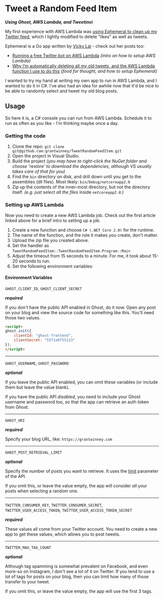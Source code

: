 # Tweet a Random Feed Item

***Using Ghost, AWS Lambda, and Tweetinvi***

My first experience with AWS Lambda was [using Ephemeral to clean up my Twitter feed](https://grantwinney.com/my-first-experience-with-aws-lambda/), which I lightly modified to delete "likes" as well as tweets.

Ephemeral is a Go app written by [Vicky Lai](https://vickylai.com/) - check out her posts too:

* [Running a free Twitter bot on AWS Lambda](https://vickylai.com/verbose/free-twitter-bot-aws-lambda/#setting-up-aws-lambda "Running a free Twitter bot on AWS Lambda") _(intro on how to setup AWS Lambda)_
* [Why I’m automatically deleting all my old tweets, and the AWS Lambda function I use to do this](https://medium.freecodecamp.org/why-im-automatically-deleting-all-my-old-tweets-and-the-aws-lambda-function-i-use-to-do-this-6d26ef517ee1 "Why I’m automatically deleting all my old tweets, and the AWS Lambda function I use to do this") _(food for thought, and how to setup Ephemeral)_

I wanted to try my hand at writing my own app to run in AWS Lambda, and I wanted to do it in C#. I've also had an idea for awhile now that it'd be nice to be able to randomly select and tweet my old blog posts.

## Usage

So here it is, a C# console you can run from AWS Lambda. Schedule it to run as often as you like - I'm thinking maybe once a day.

### Getting the code

1. Clone the repo: `git clone git@github.com:grantwinney/TweetRandomFeedItem.git`
2. Open the project in Visual Studio.
3. Build the project _(you may have to right-click the NuGet folder and choose 'restore' to download the dependencies, although VS usually takes care of that for you)_
4. Find the `bin` directory on disk, and drill down until you get to the assemblies (dll files). Most likely: `bin/Debug/netcoreapp2.0`
5. Zip up the contents of the inner-most directory, but not the directory itself. _(e.g. just select all the files_ inside _`netcoreapp2.0`.)_

### Setting up AWS Lambda

Now you need to create a new AWS Lambda job. Check out the first article linked above for a brief intro to setting up a job.

1. Create a new function and choose `C# (.NET Core 2.0)` for the runtime.
2. The name of the function, and the role it makes you create, don't matter.
3. Upload the zip file you created above.
4. Set the handler as `TweetRandomFeedItem::TweetRandomFeedItem.Program::Main`
5. Adjust the timeout from 15 seconds to a minute. For me, it took about 15-20 seconds to run.
6. Set the following environment variables:

#### Environment Variables

`GHOST_CLIENT_ID`, `GHOST_CLIENT_SECRET`

***required***

If you don't have the public API enabled in Ghost, do it now. Open any post on your blog and view the source code for something like this. You'll need those two values.

```html
<script>
ghost.init({
	clientId: "ghost-frontend",
	clientSecret: "55f1e0f55123"
});
</script>
```

---

`GHOST_USERNAME`, `GHOST_PASSWORD`

***optional***

If you leave the public API enabled, you can omit these variables (or include them but leave the value blank).

If you have the public API _disabled,_ you need to include your Ghost username and password too, so that the app can retrieve an auth token from Ghost.

---

`GHOST_URI`

***required***

Specify your blog URL, like: `https://grantwinney.com`

---

`GHOST_POST_RETRIEVAL_LIMIT`

***optional***

Specify the number of posts you want to retrieve. It uses the [limit](https://api.ghost.org/docs/limit) parameter of the API.

If you omit this, or leave the value empty, the app will consider *all* your posts when selecting a random one.

---

`TWITTER_CONSUMER_KEY`, `TWITTER_CONSUMER_SECRET`, `TWITTER_USER_ACCESS_TOKEN`, `TWITTER_USER_ACCESS_TOKEN_SECRET`

***required***

These values all come from your Twitter account. You need to create a new app to get these values, which allows you to post tweets.

---

`TWITTER_MAX_TAG_COUNT`

***optional***

Although tag spamming is somewhat prevalent on Facebook, and even more-so on Instagram, I don't see a lot of it on Twitter. If you tend to use a lot of tags for posts on your blog, then you can limit how many of those transfer to your tweet.

If you omit this, or leave the value empty, the app will use the first 3 tags.
